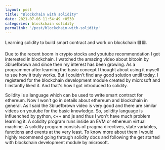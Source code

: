 ```yaml
---
layout: post
title: "Blockchain with solidity"
date: 2021-07-06 11:54:49 +0530
categories: blockchain solidity
permalink: '/post/blockchain-with-solidity'
---
```


Learning solidity to build smart contract and work on blockchain 🟥🟦.

Due to the recent boom in crypto stocks and youtube recommendation I got interested in blockchain. I watched the amazing video about bitcoin by 3blue1brown and since then my interest has been growing. As a programmer after learning the basic concept I thought about using it myself to see how it truly works. But I couldn't find any good solution untill today. I registered for the blockchain development module created by microsoft and I instantly liked it. And that's how I got introduced to solidity.

Solidity is a language which can be used to write smart contract for ethereum. Now I won't go in details about ethereum and blockchain in general. As I said the 3blue1brown video is very good and there are similar videos on youtube for the basic knowledge. So, solidity language is influenched by python, c++ and js and thus I won't have much problem learning it. A solidity program runs inside an EVM or ethereum virtual machine. A solidity program consists of pragma directives, state variables, functions and events at the very least. To know more about them I would highly recommend going through solidity docs and following the get started with blockchain development module by microsoft.
